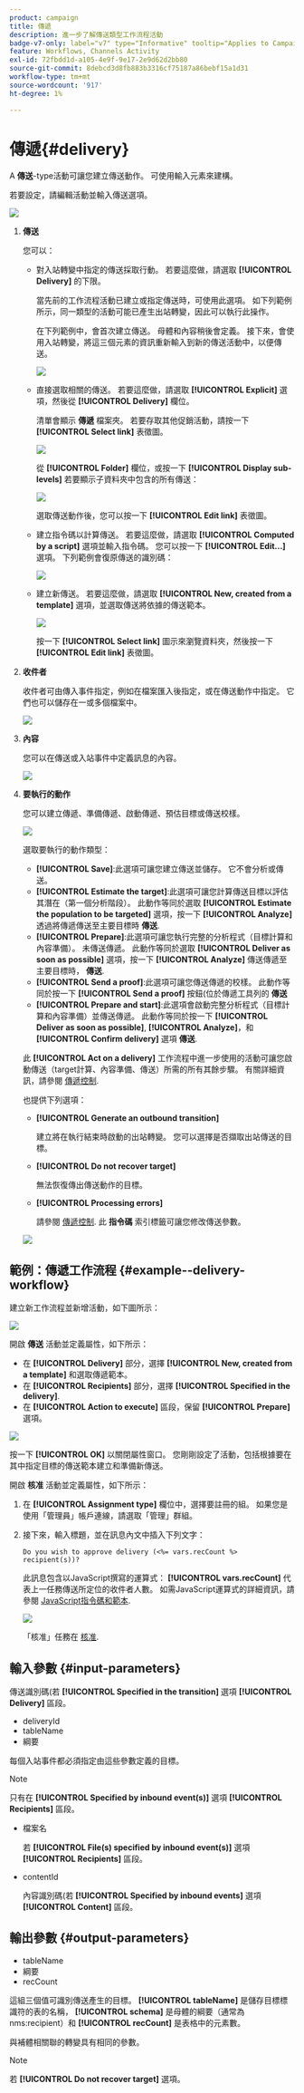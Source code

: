 ```yaml
---
product: campaign
title: 傳遞
description: 進一步了解傳送類型工作流程活動
badge-v7-only: label="v7" type="Informative" tooltip="Applies to Campaign Classic v7 only"
feature: Workflows, Channels Activity
exl-id: 72fbdd1d-a105-4e9f-9e17-2e9d62d2bb80
source-git-commit: 8debcd3d8fb883b3316cf75187a86bebf15a1d31
workflow-type: tm+mt
source-wordcount: '917'
ht-degree: 1%

---
```


# 傳遞{#delivery}



A **傳送**-type活動可讓您建立傳送動作。 可使用輸入元素來建構。

若要設定，請編輯活動並輸入傳送選項。

![](assets/edit_diffusion.png)

1. **傳送**

   您可以：

   * 對入站轉變中指定的傳送採取行動。 若要這麼做，請選取 **[!UICONTROL Delivery]** 的下限。

      當先前的工作流程活動已建立或指定傳送時，可使用此選項。 如下列範例所示，同一類型的活動可能已產生出站轉變，因此可以執行此操作。

      在下列範例中，會首次建立傳送。 母體和內容稍後會定義。 接下來，會使用入站轉變，將這三個元素的資訊重新輸入到新的傳送活動中，以便傳送。

      ![](assets/specified_transition_option_exemple.png)

   * 直接選取相關的傳送。 若要這麼做，請選取 **[!UICONTROL Explicit]** 選項，然後從 **[!UICONTROL Delivery]** 欄位。

      清單會顯示 **傳遞** 檔案夾。 若要存取其他促銷活動，請按一下 **[!UICONTROL Select link]** 表徵圖。

      ![](assets/diffusion_edit_1.png)

      從 **[!UICONTROL Folder]** 欄位，或按一下 **[!UICONTROL Display sub-levels]** 若要顯示子資料夾中包含的所有傳送：

      ![](assets/diffusion_edit_2.png)

      選取傳送動作後，您可以按一下 **[!UICONTROL Edit link]** 表徵圖。

   * 建立指令碼以計算傳送。 若要這麼做，請選取 **[!UICONTROL Computed by a script]** 選項並輸入指令碼。 您可以按一下 **[!UICONTROL Edit...]** 選項。 下列範例會復原傳送的識別碼：

      ![](assets/diffusion_edit_3.png)

   * 建立新傳送。 若要這麼做，請選取 **[!UICONTROL New, created from a template]** 選項，並選取傳送將依據的傳送範本。

      ![](assets/diffusion_edit_4.png)

      按一下 **[!UICONTROL Select link]** 圖示來瀏覽資料夾，然後按一下 **[!UICONTROL Edit link]** 表徵圖。

1. **收件者**

   收件者可由傳入事件指定，例如在檔案匯入後指定，或在傳送動作中指定。 它們也可以儲存在一或多個檔案中。

   ![](assets/diffusion_edit_5.png)

1. **內容**

   您可以在傳送或入站事件中定義訊息的內容。

   ![](assets/diffusion_edit_6.png)

1. **要執行的動作**

   您可以建立傳遞、準備傳遞、啟動傳遞、預估目標或傳送校樣。

   ![](assets/diffusion_edit_7.png)

   選取要執行的動作類型：

   * **[!UICONTROL Save]**:此選項可讓您建立傳送並儲存。 它不會分析或傳送。
   * **[!UICONTROL Estimate the target]**:此選項可讓您計算傳送目標以評估其潛在（第一個分析階段）。 此動作等同於選取 **[!UICONTROL Estimate the population to be targeted]** 選項，按一下 **[!UICONTROL Analyze]** 透過將傳遞傳送至主要目標時 **傳送**.
   * **[!UICONTROL Prepare]**:此選項可讓您執行完整的分析程式（目標計算和內容準備）。 未傳送傳遞。 此動作等同於選取 **[!UICONTROL Deliver as soon as possible]** 選項，按一下 **[!UICONTROL Analyze]** 傳送傳遞至主要目標時， **傳送**.
   * **[!UICONTROL Send a proof]**:此選項可讓您傳送傳遞的校樣。 此動作等同於按一下 **[!UICONTROL Send a proof]** 按鈕(位於傳遞工具列的 **傳送**
   * **[!UICONTROL Prepare and start]**:此選項會啟動完整分析程式（目標計算和內容準備）並傳送傳遞。 此動作等同於按一下 **[!UICONTROL Deliver as soon as possible]**, **[!UICONTROL Analyze]**，和 **[!UICONTROL Confirm delivery]** 選項 **傳送**.

   此 **[!UICONTROL Act on a delivery]** 工作流程中進一步使用的活動可讓您啟動傳送（target計算、內容準備、傳送）所需的所有其餘步驟。 有關詳細資訊，請參閱 [傳遞控制](delivery-control.md).

   也提供下列選項：

   * **[!UICONTROL Generate an outbound transition]**

      建立將在執行結束時啟動的出站轉變。 您可以選擇是否擷取出站傳送的目標。

   * **[!UICONTROL Do not recover target]**

      無法恢復傳出傳送動作的目標。

   * **[!UICONTROL Processing errors]**

      請參閱 [傳遞控制](delivery-control.md).
   此 **指令碼** 索引標籤可讓您修改傳送參數。

   ![](assets/edit_diffusion_fil_script.png)

## 範例：傳遞工作流程 {#example--delivery-workflow}

建立新工作流程並新增活動，如下圖所示：

![](assets/new-workflow-5.png)

開啟 **傳送** 活動並定義屬性，如下所示：

* 在 **[!UICONTROL Delivery]** 部分，選擇 **[!UICONTROL New, created from a template]** 和選取傳遞範本。
* 在 **[!UICONTROL Recipients]** 部分，選擇 **[!UICONTROL Specified in the delivery]**.
* 在 **[!UICONTROL Action to execute]** 區段，保留 **[!UICONTROL Prepare]** 選項。

![](assets/new-workflow-param-delivery.png)

按一下 **[!UICONTROL OK]** 以關閉屬性窗口。 您剛剛設定了活動，包括根據要在其中指定目標的傳送範本建立和準備新傳送。

開啟 **核准** 活動並定義屬性，如下所示：

1. 在 **[!UICONTROL Assignment type]** 欄位中，選擇要註冊的組。 如果您是使用「管理員」帳戶連線，請選取「管理」群組。
1. 接下來，輸入標題，並在訊息內文中插入下列文字：

   ```
   Do you wish to approve delivery (<%= vars.recCount %> recipient(s))?
   ```

   此訊息包含以JavaScript撰寫的運算式： **[!UICONTROL vars.recCount]** 代表上一任務傳送所定位的收件者人數。 如需JavaScript運算式的詳細資訊，請參閱 [JavaScript指令碼和範本](javascript-scripts-and-templates.md).

   ![](assets/new-workflow-param-validation.png)

   「核准」任務在 [核准](approval.md).

## 輸入參數 {#input-parameters}

傳送識別碼(若 **[!UICONTROL Specified in the transition]** 選項 **[!UICONTROL Delivery]** 區段。

* deliveryId
* tableName
* 綱要

每個入站事件都必須指定由這些參數定義的目標。

>[!NOTE]
>
>只有在 **[!UICONTROL Specified by inbound event(s)]** 選項 **[!UICONTROL Recipients]** 區段。

* 檔案名

   若 **[!UICONTROL File(s) specified by inbound event(s)]** 選項 **[!UICONTROL Recipients]** 區段。

* contentId

   內容識別碼(若 **[!UICONTROL Specified by inbound events]** 選項 **[!UICONTROL Content]** 區段。

## 輸出參數 {#output-parameters}

* tableName
* 綱要
* recCount

這組三個值可識別傳送產生的目標。 **[!UICONTROL tableName]** 是儲存目標標識符的表的名稱， **[!UICONTROL schema]** 是母體的綱要（通常為nms:recipient）和 **[!UICONTROL recCount]** 是表格中的元素數。

與補體相關聯的轉變具有相同的參數。

>[!NOTE]
>
>若 **[!UICONTROL Do not recover target]** 選項。

